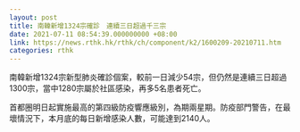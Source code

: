 ```yaml
---
layout: post
title: 南韓新增1324宗確診　連續三日超過千三宗
date: 2021-07-11 08:54:39.000000000 +08:00
link: https://news.rthk.hk/rthk/ch/component/k2/1600209-20210711.htm
categories: rthk
---
```


南韓新增1324宗新型肺炎確診個案，較前一日減少54宗，但仍然是連續三日超過1300宗，當中1280宗屬於社區感染，再多5名患者死亡。

首都圈明日起實施最高的第四級防疫響應級別，為期兩星期。防疫部門警告，在最壞情況下，本月底的每日新增感染人數，可能達到2140人。
